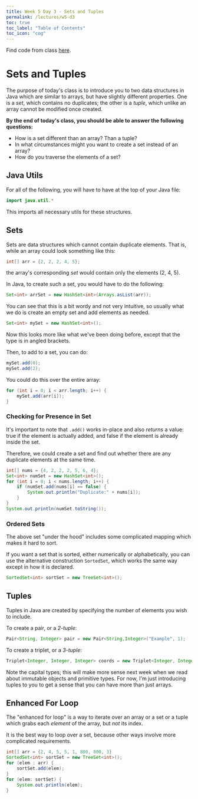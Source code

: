 ```yaml
---
title: Week 5 Day 3 - Sets and Tuples
permalink: /lectures/w5-d3
toc: true
toc_label: "Table of Contents"
toc_icon: "cog"
---
```


Find code from class [here](https://github.com/alackles/CMSC-150-WT-23/tree/main/_pages/lectures/week5).

# Sets and Tuples

The purpose of today's class is to introduce you to two data structures in Java which are similar to arrays, but have slightly different properties. One is a _set_, which contains no duplicates; the other is a _tuple_, which unlike an array cannot be modified once created.

**By the end of today's class, you should be able to answer the following questions:**
- How is a set different than an array? Than a tuple?
- In what circumstances might you want to create a set instead of an array? 
- How do you traverse the elements of a set? 

## Java Utils

For all of the following, you will have to have at the top of your Java file:

```java
import java.util.*
```

This imports all necessary utils for these structures.

## Sets

Sets are data structures which cannot contain duplicate elements. That is, while an array could look something like this:

```java
int[] arr = {2, 2, 2, 4, 5};
```

the array's corresponding _set_ would contain only the elements (2, 4, 5). 

In Java, to create such a set, you would have to do the following:

```java
Set<int> arrSet = new HashSet<int>(Arrays.asList(arr));
```

You can see that this is a bit wordy and not very intuitive, so usually what we do is create an empty set and add elements as needed.

```java
Set<int> mySet = new HashSet<int>();
```

Now this looks more like what we've been doing before, except that the type is in angled brackets.

Then, to add to a set, you can do:

```java
mySet.add(0);
mySet.add(2);
```

You could do this over the entire array:

```java
for (int i = 0; i < arr.length; i++) {
    mySet.add(arr[i]);
}
```

### Checking for Presence in Set

It's important to note that `.add()` works in-place and also _returns_ a value: true if the element is actually added, and false if the element is already inside the set. 

Therefore, we could create a set and find out whether there are any duplicate elements at the same time. 

```java
int[] nums = {4, 2, 2, 2, 5, 6, 4};
Set<int> numSet = new HashSet<int>();
for (int i = 0; i < nums.length; i++) {
    if (numSet.add(nums[i] == false) {
        System.out.println("Duplicate:" + nums[i]);
    }
}
System.out.println(numSet.toString());
```

### Ordered Sets

The above set "under the hood" includes some complicated mapping which makes it hard to sort. 

If you want a set that is sorted, either numerically or alphabetically, you can use the alternative construction `SortedSet`, which works the same way except in how it is declared.

```java
SortedSet<int> sortSet = new TreeSet<int>();
```

## Tuples

Tuples in Java are created by specifying the number of elements you wish to include. 

To create a pair, or a _2-tuple_:

```java
Pair<String, Integer> pair = new Pair<String,Integer>("Example", 1);
```

To create a triplet, or a _3-tuple_:

```java
Triplet<Integer, Integer, Integer> coords = new Triplet<Integer, Integer, Integer>(4, 2, 5);
```

Note the capital types; this will make more sense next week when we read about immutable objects and primitive types. For now, I'm just introducing tuples to you to get a sense that you can have more than just arrays.

## Enhanced For Loop

The "enhanced for loop" is a way to iterate over an array or a set or a tuple which grabs each _element_ of the array, but _not_ its index. 

It is the best way to loop over a set, because other ways involve more complicated requirements.

```java
int[] arr = {2, 4, 5, 5, 1, 800, 800, 3}
SortedSet<int> sortSet = new TreeSet<int>();
for (elem : arr) {
    sortSet.add(elem);
}
for (elem: sortSet) {
    System.out.println(elem);
}
```

